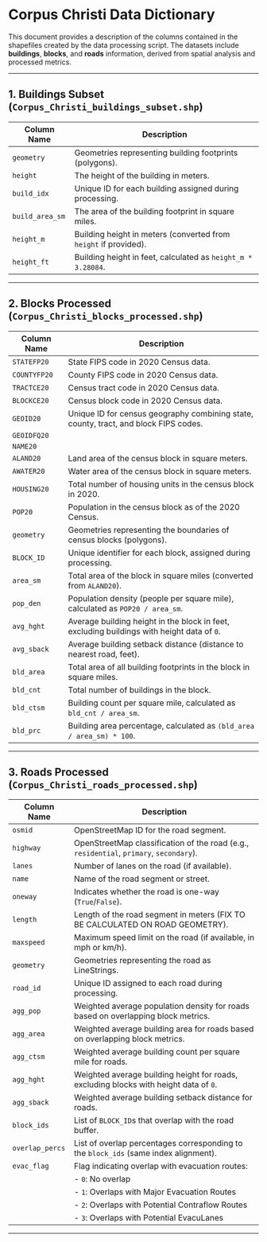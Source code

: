 # Corpus Christi Data Dictionary

This document provides a description of the columns contained in the shapefiles created by the data processing script. The datasets include **buildings**, **blocks**, and **roads** information, derived from spatial analysis and processed metrics.

---

## 1. Buildings Subset (`Corpus_Christi_buildings_subset.shp`)

| Column Name   | Description                                                                                   |
|---------------|-----------------------------------------------------------------------------------------------|
| `geometry`    | Geometries representing building footprints (polygons).                                       |
| `height`      | The height of the building in meters.                                                         |
| `build_idx`   | Unique ID for each building assigned during processing.                                        |
| `build_area_sm` | The area of the building footprint in square miles.                                          |
| `height_m`    | Building height in meters (converted from `height` if provided).                              |
| `height_ft`   | Building height in feet, calculated as `height_m * 3.28084`.                                  |

---

## 2. Blocks Processed (`Corpus_Christi_blocks_processed.shp`)

| Column Name   | Description                                                                                   |
|---------------|-----------------------------------------------------------------------------------------------|
| `STATEFP20`   | State FIPS code in 2020 Census data.                                                          |
| `COUNTYFP20`  | County FIPS code in 2020 Census data.                                                         |
| `TRACTCE20`   | Census tract code in 2020 Census data.                                                        |
| `BLOCKCE20`   | Census block code in 2020 Census data.                                                        |
| `GEOID20`     | Unique ID for census geography combining state, county, tract, and block FIPS codes.          |
| `GEOIDFQ20`   |                                                                                               |
| `NAME20`      |                                                                                               |
| `ALAND20`     | Land area of the census block in square meters.                                               |
| `AWATER20`    | Water area of the census block in square meters.                                              |
| `HOUSING20`   | Total number of housing units in the census block in 2020.                                    |
| `POP20`       | Population in the census block as of the 2020 Census.                                         |
| `geometry`    | Geometries representing the boundaries of census blocks (polygons).                          |
| `BLOCK_ID`    | Unique identifier for each block, assigned during processing.                                 |
| `area_sm`     | Total area of the block in square miles (converted from `ALAND20`).                           |
| `pop_den`     | Population density (people per square mile), calculated as `POP20 / area_sm`.                |
| `avg_hght`    | Average building height in the block in feet, excluding buildings with height data of `0`.   |
| `avg_sback`   | Average building setback distance (distance to nearest road, feet).                           |
| `bld_area`    | Total area of all building footprints in the block in square miles.                           |
| `bld_cnt`     | Total number of buildings in the block.                                                       |
| `bld_ctsm`    | Building count per square mile, calculated as `bld_cnt / area_sm`.                            |
| `bld_prc`     | Building area percentage, calculated as `(bld_area / area_sm) * 100`.                         |

---

## 3. Roads Processed (`Corpus_Christi_roads_processed.shp`)

| Column Name   | Description                                                                                   |
|---------------|-----------------------------------------------------------------------------------------------|
| `osmid`       | OpenStreetMap ID for the road segment.                                                        |
| `highway`     | OpenStreetMap classification of the road (e.g., `residential`, `primary`, `secondary`).       |
| `lanes`       | Number of lanes on the road (if available).                                                   |
| `name`        | Name of the road segment or street.                                                           |
| `oneway`      | Indicates whether the road is one-way (`True`/`False`).                                       |
| `length`      | Length of the road segment in meters (FIX TO BE CALCULATED ON ROAD GEOMETRY).                 |
| `maxspeed`    | Maximum speed limit on the road (if available, in mph or km/h).                               |
| `geometry`    | Geometries representing the road as LineStrings.                                              |
| `road_id`     | Unique ID assigned to each road during processing.                                            |
| `agg_pop`     | Weighted average population density for roads based on overlapping block metrics.             |
| `agg_area`    | Weighted average building area for roads based on overlapping block metrics.                  |
| `agg_ctsm`    | Weighted average building count per square mile for roads.                                    |
| `agg_hght`    | Weighted average building height for roads, excluding blocks with height data of `0`.         |
| `agg_sback`   | Weighted average building setback distance for roads.                                         |
| `block_ids`   | List of `BLOCK_ID`s that overlap with the road buffer.                                        |
| `overlap_percs` | List of overlap percentages corresponding to the `block_ids` (same index alignment).        |
| `evac_flag`   | Flag indicating overlap with evacuation routes:                                               |
|               | - `0`: No overlap                                                                             |
|               | - `1`: Overlaps with Major Evacuation Routes                                                  |
|               | - `2`: Overlaps with Potential Contraflow Routes                                              |
|               | - `3`: Overlaps with Potential EvacuLanes                                                     |

---
